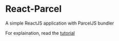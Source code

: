 # React-Parcel
A simple ReactJS application with ParcelJS bundler

For explaination, read the [tutorial](https://www.woolha.com/tutorials/using-parceljs-bundler-for-building-reactjs-application)

